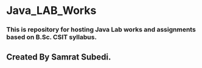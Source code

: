 # Java_LAB_Works
### This is repository for hosting Java Lab works and assignments based on B.Sc. CSIT syllabus.
## Created By Samrat Subedi.
